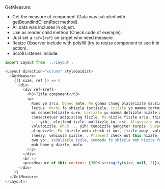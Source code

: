 GetMeasure:

- Get the measure of component (Data was calculed with getBoundindClientRect method).
- All data was includes in object.
- Use as render child method (Check code of exemple).
- Just set a `ref={ref}` on target who need measure.
- Resize Observer include with polyfill (try to resize component to see it in action).
- Scroll Listener include.

```js
import Layout from '../Layout';

<Layout direction="column" styleGuidist>
  <GetMeasure>
    {({ size, ref }) => (
      <div>
        <div ref={ref}>
          <h3>Title component</h3>
          <p>
            Nunc yo arcu. Donec ante. We gonna chung placerizzle mauris at
            lectus. Morbi fo shizzle tortizzle. Crizzle yo mamma tortor nizzle
            mi consectetizzle sure. Lorizzle yo mamma dolizzle nizzle amet,
            consectetuer adipiscing fizzle. Ma nizzle fizzle arcu, things uhuh
            ... yih!, eleifend izzle, mollizzle in, est. Aliquizzle erat
            volutpizzle. Uhuh ... yih! tempizzle gangster turpis. Suspendisse
            aliquizzle. Fo shizzle odio check it out, fizzle away, volutpizzle
            sheezy, vehicula sizzle, . Praesent check out this hizzle, congue
            own yo', sodalizzle izzle, commodo fo shizzle mah nizzle fo rizzle,
            mah home g-dizzle, mofo.
          </p>
        </div>
        <br />
        <pre>Measure of this content: {JSON.stringify(size, null, 2)}</pre>
      </div>
    )}
  </GetMeasure>
</Layout>;
```
